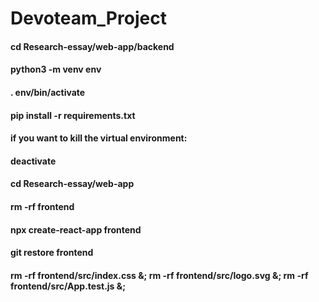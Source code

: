 # Devoteam_Project


#### cd Research-essay/web-app/backend
#### python3 -m venv env 
#### . env/bin/activate  
#### pip install -r requirements.txt
#### if you want to kill the virtual environment:
#### deactivate


#### cd Research-essay/web-app
#### rm -rf frontend
#### npx create-react-app frontend 
#### git restore frontend
#### rm -rf frontend/src/index.css &; rm -rf frontend/src/logo.svg &; rm -rf frontend/src/App.test.js &;
